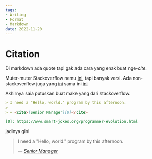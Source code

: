 ```yaml
---
tags:
- Writing
- Format
- Markdown
date: 2022-11-20
---
```


# Citation

Di markdown ada quote tapi gak ada cara yang enak buat nge-_cite_.

Muter-muter Stackoverflow nemu <ins>[ini](https://stackoverflow.com/questions/2002120/citing-the-author-of-a-blockquote-using-markdown-syntax "citations - Citing the author of a blockquote using Markdown syntax - Stack Overflow")</ins>, tapi banyak versi. Ada non-stackoverflow juga yang <ins>[ini](https://whatismarkdown.com/how-to-have-citations-in-markdown-2/ "How To Have Citations In Markdown? – What Is Mark Down")</ins> sama ini <ins>[ini](https://v4.chriskrycho.com/2015/academic-markdown-and-citations.html "Academic Markdown and Citations · Chris Krycho")</ins>

Akhirnya saia putuskan buat make yang dari stackoverflow.

```markdown
> I need a "Hello, world." program by this afternoon.
>
> — <cite>[Senior Manager][0]</cite>

[0]: https://www.smart-jokes.org/programmer-evolution.html
```

jadinya gini

> I need a "Hello, world." program by this afternoon.
>
> — <cite>[Senior Manager][0]</cite>

[0]: https://www.smart-jokes.org/programmer-evolution.html